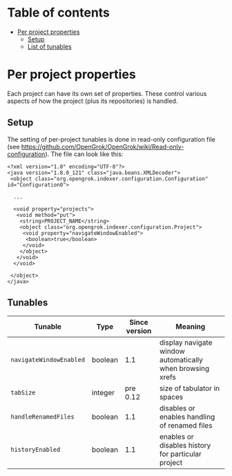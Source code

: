 # Table of contents

<!-- toc -->

- [Per project properties](#per-project-properties)
  * [Setup](#setup)
  * [List of tunables](#list-of-tunables)

# Per project properties

Each project can have its own set of properties. These control various aspects of how the project (plus its repositories) is handled.

## Setup

The setting of per-project tunables is done in read-only configuration file (see https://github.com/OpenGrok/OpenGrok/wiki/Read-only-configuration). The file can look like this:

```
<?xml version="1.0" encoding="UTF-8"?>
<java version="1.8.0_121" class="java.beans.XMLDecoder">
 <object class="org.opengrok.indexer.configuration.Configuration" id="Configuration0">

  ...

  <void property="projects">
   <void method="put">
    <string>PROJECT_NAME</string>
    <object class="org.opengrok.indexer.configuration.Project">
     <void property="navigateWindowEnabled">
      <boolean>true</boolean>
     </void>
    </object>
   </void>
  </void>

 </object>
</java>
```

## Tunables

Tunable | Type | Since version | Meaning
--------|------|---------------|--------
`navigateWindowEnabled` | boolean | 1.1 | display navigate window automatically when browsing xrefs
`tabSize` | integer | pre 0.12 | size of tabulator in spaces
`handleRenamedFiles` | boolean | 1.1 | disables or enables handling of renamed files
`historyEnabled` | boolean | 1.1 | enables or disables history for particular project